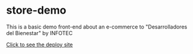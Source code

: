 # store-demo

This is a basic demo front-end about an e-commerce to "Desarrolladores del Bienestar" by INFOTEC

[Click to see the deploy site](https://store-demo-amd.netlify.app/)
